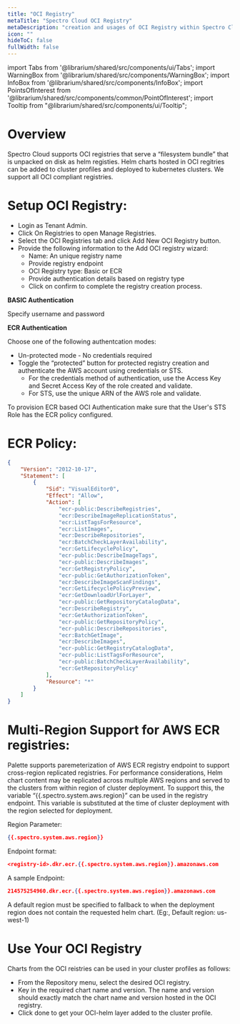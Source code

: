 ```yaml
---
title: "OCI Registry"
metaTitle: "Spectro Cloud OCI Registry"
metaDescription: "creation and usages of OCI Registry within Spectro Cloud"
icon: ""
hideToC: false
fullWidth: false
---
```


import Tabs from '@librarium/shared/src/components/ui/Tabs';
import WarningBox from '@librarium/shared/src/components/WarningBox';
import InfoBox from '@librarium/shared/src/components/InfoBox';
import PointsOfInterest from '@librarium/shared/src/components/common/PointOfInterest';
import Tooltip from "@librarium/shared/src/components/ui/Tooltip";


# Overview

Spectro Cloud supports OCI registries that serve a “filesystem bundle” that is unpacked on disk as helm registies. Helm charts hosted in OCI regitries can be added to cluster profiles and deployed to kubernetes clusters. We support all OCI compliant registries.

# Setup OCI Registry:
* Login as Tenant Admin.
* Click On Registries to open Manage Registries.
* Select the OCI Registries tab and click Add New OCI Registry button.
* Provide the following information to the Add OCI registry wizard:
  * Name: An unique registry name
  * Provide registry endpoint
  * OCI Registry type: Basic or ECR
  * Provide authentication details based on registry type
  * Click on confirm to complete the registry creation process.

**BASIC Authentication**

Specify username and password

**ECR Authentication**

Choose one of the following authentcation modes:
* Un-protected mode - No credentials required
* Toggle the “protected” button for protected registry creation and authenticate the AWS account using credentials or STS.
	* For the credentials method of authentication, use the Access Key and Secret Access Key of the role created and validate.
	* For STS, use the unique ARN  of the AWS role and validate.

<WarningBox>
To provision ECR based OCI Authentication make sure that the User's STS Role has the ECR policy configured.
</WarningBox>

# ECR Policy:

```json
{
    "Version": "2012-10-17",
    "Statement": [
        {
            "Sid": "VisualEditor0",
            "Effect": "Allow",
            "Action": [
                "ecr-public:DescribeRegistries",
                "ecr:DescribeImageReplicationStatus",
                "ecr:ListTagsForResource",
                "ecr:ListImages",
                "ecr:DescribeRepositories",
                "ecr:BatchCheckLayerAvailability",
                "ecr:GetLifecyclePolicy",
                "ecr-public:DescribeImageTags",
                "ecr-public:DescribeImages",
                "ecr:GetRegistryPolicy",
                "ecr-public:GetAuthorizationToken",
                "ecr:DescribeImageScanFindings",
                "ecr:GetLifecyclePolicyPreview",
                "ecr:GetDownloadUrlForLayer",
                "ecr-public:GetRepositoryCatalogData",
                "ecr:DescribeRegistry",
                "ecr:GetAuthorizationToken",
                "ecr-public:GetRepositoryPolicy",
                "ecr-public:DescribeRepositories",
                "ecr:BatchGetImage",
                "ecr:DescribeImages",
                "ecr-public:GetRegistryCatalogData",
                "ecr-public:ListTagsForResource",
                "ecr-public:BatchCheckLayerAvailability",
                "ecr:GetRepositoryPolicy"
            ],
            "Resource": "*"
        }
    ]
}
```
# Multi-Region Support for AWS ECR registries:

Palette supports paremeterization of AWS ECR registry endpoint to support cross-region replicated registries. For performance considerations, Helm chart content may be replicated across multiple AWS reqions and served to the clusters from within region of cluster deployment. To support this, the variable “{{.spectro.system.aws.region}” can be used in the registry endpoint. This variable is substituted at the time of cluster deployment with the region selected for deployment. 


Region Parameter:

```json
{{.spectro.system.aws.region}}
```
Endpoint format:

```json
<registry-id>.dkr.ecr.{{.spectro.system.aws.region}}.amazonaws.com
```
A sample Endpoint: 

```json
214575254960.dkr.ecr.{{.spectro.system.aws.region}}.amazonaws.com
```

A default region must be specified to fallback to when the deployment region does not contain the requested helm chart.
(Eg:, Default region: us-west-1)


# Use Your OCI Registry

Charts from the OCI reistries can be used in your cluster profiles as follows:
* From the Repository menu, select the desired OCI registry.
* Key in the required chart name and version. The name and version should exactly match the chart name and version hosted in the OCI registry.
* Click done to get your OCI-helm layer added to the cluster profile.

